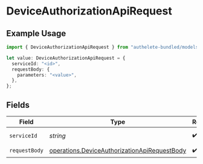 # DeviceAuthorizationApiRequest

## Example Usage

```typescript
import { DeviceAuthorizationApiRequest } from "authelete-bundled/models/operations";

let value: DeviceAuthorizationApiRequest = {
  serviceId: "<id>",
  requestBody: {
    parameters: "<value>",
  },
};
```

## Fields

| Field                                                                                                        | Type                                                                                                         | Required                                                                                                     | Description                                                                                                  |
| ------------------------------------------------------------------------------------------------------------ | ------------------------------------------------------------------------------------------------------------ | ------------------------------------------------------------------------------------------------------------ | ------------------------------------------------------------------------------------------------------------ |
| `serviceId`                                                                                                  | *string*                                                                                                     | :heavy_check_mark:                                                                                           | A service ID.                                                                                                |
| `requestBody`                                                                                                | [operations.DeviceAuthorizationApiRequestBody](../../models/operations/deviceauthorizationapirequestbody.md) | :heavy_check_mark:                                                                                           | N/A                                                                                                          |